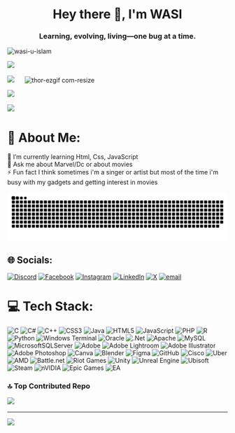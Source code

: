 <h1 align="center">Hey there 👋, I'm WASI</h1>
<h3 align="center">Learning, evolving, living—one bug at a time.</h3>

<p align="left"> <img src="https://komarev.com/ghpvc/?username=wasi-u-islam&label=Profile%20views&color=0e75b6&style=flat" alt="wasi-u-islam" /> </p>

![](https://github-profile-trophy.vercel.app/?username=WASI-U-ISLAM&theme=radical&no-frame=false&no-bg=true&margin-w=4)

![](https://github-readme-stats.vercel.app/api?username=WASI-U-ISLAM&theme=dark&hide_border=false&include_all_commits=true&count_private=false)&nbsp;&nbsp;&nbsp;&nbsp;&nbsp;&nbsp;![thor-ezgif com-resize](https://github.com/user-attachments/assets/0c2b41c4-ed87-408a-8c2a-989fa3be4702)

![](https://github-readme-stats.vercel.app/api/top-langs/?username=WASI-U-ISLAM&theme=dark&hide_border=false&include_all_commits=true&count_private=false&layout=compact)

![](https://nirzak-streak-stats.vercel.app/?user=WASI-U-ISLAM&theme=dark&hide_border=false)

# 💫 About Me:
🌱 I’m currently learning Html, Css, JavaScript<br>💬 Ask me about Marvel/Dc or about movies<br>⚡ Fun fact I think sometimes i'm a singer or artist but most of the time i'm busy with my gadgets and getting interest in movies

<div align="center">
  
![snake gif](https://github.com/WASI-U-ISLAM/WASI-U-ISLAM/blob/output/github-snake-dark.svg)
</div>

## 🌐 Socials:
[![Discord](https://img.shields.io/badge/Discord-%237289DA.svg?logo=discord&logoColor=white)](https://discord.gg/https://discord.com/invite/9ZCyVVdG) [![Facebook](https://img.shields.io/badge/Facebook-%231877F2.svg?logo=Facebook&logoColor=white)](https://facebook.com/https://www.facebook.com/wasi.islam.568) [![Instagram](https://img.shields.io/badge/Instagram-%23E4405F.svg?logo=Instagram&logoColor=white)](https://instagram.com/https://www.instagram.com/r_wasi_24/) [![LinkedIn](https://img.shields.io/badge/LinkedIn-%230077B5.svg?logo=linkedin&logoColor=white)](https://linkedin.com/in/https://www.linkedin.com/in/wasi-u-islam-112258296/) [![X](https://img.shields.io/badge/X-black.svg?logo=X&logoColor=white)](https://x.com/https://x.com/Wasi2447) [![email](https://img.shields.io/badge/Email-D14836?logo=gmail&logoColor=white)](mailto:Islamwasi891@gmail.com) 

# 💻 Tech Stack:
![C](https://img.shields.io/badge/c-%2300599C.svg?style=for-the-badge&logo=c&logoColor=white) ![C#](https://img.shields.io/badge/c%23-%23239120.svg?style=for-the-badge&logo=csharp&logoColor=white) ![C++](https://img.shields.io/badge/c++-%2300599C.svg?style=for-the-badge&logo=c%2B%2B&logoColor=white) ![CSS3](https://img.shields.io/badge/css3-%231572B6.svg?style=for-the-badge&logo=css3&logoColor=white) ![Java](https://img.shields.io/badge/java-%23ED8B00.svg?style=for-the-badge&logo=openjdk&logoColor=white) ![HTML5](https://img.shields.io/badge/html5-%23E34F26.svg?style=for-the-badge&logo=html5&logoColor=white) ![JavaScript](https://img.shields.io/badge/javascript-%23323330.svg?style=for-the-badge&logo=javascript&logoColor=%23F7DF1E) ![PHP](https://img.shields.io/badge/php-%23777BB4.svg?style=for-the-badge&logo=php&logoColor=white) ![R](https://img.shields.io/badge/r-%23276DC3.svg?style=for-the-badge&logo=r&logoColor=white) ![Python](https://img.shields.io/badge/python-3670A0?style=for-the-badge&logo=python&logoColor=ffdd54) ![Windows Terminal](https://img.shields.io/badge/Windows%20Terminal-%234D4D4D.svg?style=for-the-badge&logo=windows-terminal&logoColor=white) ![Oracle](https://img.shields.io/badge/Oracle-F80000?style=for-the-badge&logo=oracle&logoColor=white) ![.Net](https://img.shields.io/badge/.NET-5C2D91?style=for-the-badge&logo=.net&logoColor=white) ![Apache](https://img.shields.io/badge/apache-%23D42029.svg?style=for-the-badge&logo=apache&logoColor=white) ![MySQL](https://img.shields.io/badge/mysql-4479A1.svg?style=for-the-badge&logo=mysql&logoColor=white) ![MicrosoftSQLServer](https://img.shields.io/badge/Microsoft%20SQL%20Server-CC2927?style=for-the-badge&logo=microsoft%20sql%20server&logoColor=white) ![Adobe](https://img.shields.io/badge/adobe-%23FF0000.svg?style=for-the-badge&logo=adobe&logoColor=white) ![Adobe Lightroom](https://img.shields.io/badge/Adobe%20Lightroom-31A8FF.svg?style=for-the-badge&logo=Adobe%20Lightroom&logoColor=white) ![Adobe Illustrator](https://img.shields.io/badge/adobe%20illustrator-%23FF9A00.svg?style=for-the-badge&logo=adobe%20illustrator&logoColor=white) ![Adobe Photoshop](https://img.shields.io/badge/adobe%20photoshop-%2331A8FF.svg?style=for-the-badge&logo=adobe%20photoshop&logoColor=white) ![Canva](https://img.shields.io/badge/Canva-%2300C4CC.svg?style=for-the-badge&logo=Canva&logoColor=white) ![Blender](https://img.shields.io/badge/blender-%23F5792A.svg?style=for-the-badge&logo=blender&logoColor=white) ![Figma](https://img.shields.io/badge/figma-%23F24E1E.svg?style=for-the-badge&logo=figma&logoColor=white) ![GitHub](https://img.shields.io/badge/github-%23121011.svg?style=for-the-badge&logo=github&logoColor=white) ![Cisco](https://img.shields.io/badge/cisco-%23049fd9.svg?style=for-the-badge&logo=cisco&logoColor=black) ![Uber](https://img.shields.io/badge/Uber-%23000000.svg?style=for-the-badge&logo=Uber&logoColor=white) ![AMD](https://img.shields.io/badge/AMD-%23000000.svg?style=for-the-badge&logo=amd&logoColor=white) ![Battle.net](https://img.shields.io/badge/battle.net-%2300AEFF.svg?style=for-the-badge&logo=battle.net&logoColor=white) ![Riot Games](https://img.shields.io/badge/riotgames-D32936.svg?style=for-the-badge&logo=riotgames&logoColor=white) ![Unity](https://img.shields.io/badge/unity-%23000000.svg?style=for-the-badge&logo=unity&logoColor=white) ![Unreal Engine](https://img.shields.io/badge/unrealengine-%23313131.svg?style=for-the-badge&logo=unrealengine&logoColor=white) ![Ubisoft](https://img.shields.io/badge/Ubisoft-%23F5F5F5.svg?style=for-the-badge&logo=Ubisoft&logoColor=black) ![Steam](https://img.shields.io/badge/steam-%23000000.svg?style=for-the-badge&logo=steam&logoColor=white) ![nVIDIA](https://img.shields.io/badge/nVIDIA-%2376B900.svg?style=for-the-badge&logo=nVIDIA&logoColor=white) ![Epic Games](https://img.shields.io/badge/epicgames-%23313131.svg?style=for-the-badge&logo=epicgames&logoColor=white) ![EA](https://img.shields.io/badge/ea-%23000000.svg?style=for-the-badge&logo=ea&logoColor=white)

### 🔝 Top Contributed Repo
![](https://github-contributor-stats.vercel.app/api?username=WASI-U-ISLAM&limit=5&theme=dark&combine_all_yearly_contributions=true)

---
[![](https://visitcount.itsvg.in/api?id=WASI-U-ISLAM&icon=0&color=0)](https://visitcount.itsvg.in)

<!-- Proudly created with GPRM ( https://gprm.itsvg.in ) -->
